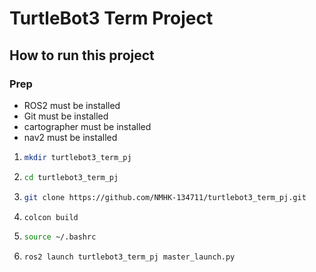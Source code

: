 # TurtleBot3 Term Project

## How to run this project

### Prep

- ROS2 must be installed
- Git must be installed
- cartographer must be installed
- nav2 must be installed

1. 
   ```bash
   mkdir turtlebot3_term_pj
   ```

2. 
   ```bash
   cd turtlebot3_term_pj
   ```

3. 
   ```bash
   git clone https://github.com/NMHK-134711/turtlebot3_term_pj.git
   ```

4. 
   ```bash
   colcon build
   ```

5. 
   ```bash
   source ~/.bashrc
   ```

6. 
   ```bash
   ros2 launch turtlebot3_term_pj master_launch.py
   ```
